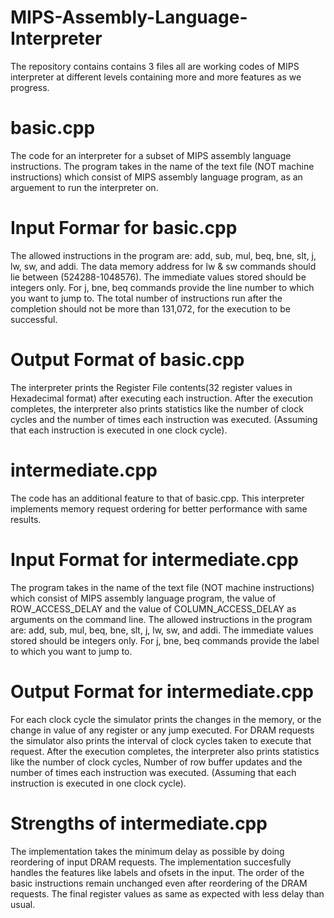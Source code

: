 # MIPS-Assembly-Language-Interpreter
The repository contains contains 3 files all are working codes of MIPS interpreter at different levels containing more and more features as we progress.

# basic.cpp
The code for an interpreter for a subset of MIPS assembly language instructions. The program takes in the name of the text file (NOT machine instructions) which consist of MIPS assembly language program, as an arguement to run the interpreter on.
# Input Formar for basic.cpp
The allowed instructions in the program are: add, sub, mul, beq, bne, slt, j, lw, sw, and addi.
The data memory address for lw & sw commands should lie between (524288-1048576).
The immediate values stored should be integers only.
For j, bne, beq commands provide the line number to which you want to jump to.
The total number of instructions run after the completion should not be more than 131,072, for the
execution to be successful.
# Output Format of basic.cpp
The interpreter prints the Register File contents(32 register values in Hexadecimal format) after executing each instruction.
After the execution completes, the interpreter also prints statistics like the number of clock cycles and the number of times each instruction was executed. (Assuming that each instruction is executed in one clock cycle).

# intermediate.cpp
The code has an additional feature to that of basic.cpp. This interpreter implements memory request ordering for better performance with same results.
# Input Format for intermediate.cpp
The program takes in the name of the text file (NOT machine instructions) which consist of MIPS assembly language program, the value of ROW_ACCESS_DELAY and the value of COLUMN_ACCESS_DELAY as arguments on the command line.
The allowed instructions in the program are: add, sub, mul, beq, bne, slt, j, lw, sw, and addi.
The immediate values stored should be integers only.
For j, bne, beq commands provide the label to which you want to jump to.
# Output Format for intermediate.cpp
For each clock cycle the simulator prints the changes in the memory, or the change in value of any register or any jump executed.
For DRAM requests the simulator also prints the interval of clock cycles taken to execute that request.
After the execution completes, the interpreter also prints statistics like the number of clock cycles, Number of row buffer updates and the number of times each instruction was executed. (Assuming that each instruction is executed in one clock cycle).
# Strengths of intermediate.cpp
The implementation takes the minimum delay as possible by doing reordering of input DRAM requests. The implementation succesfully handles the features like labels and ofsets in the input. The order of the basic instructions remain unchanged even after reordering of the DRAM requests. The final register values as same as expected with less delay than usual.
